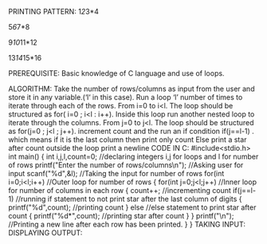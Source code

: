 PRINTING PATTERN:
1*2*3*4

5*6*7*8

9*10*11*12

13*14*15*16

PREREQUISITE:
Basic knowledge of C language and use of loops.

ALGORITHM:
Take the number of rows/columns as input from the user and store it in any variable.(‘l‘ in this case).
Run a loop ‘l’ number of times to iterate through each of the rows. From i=0 to i<l. The loop should be structured as for( i=0 ; i<l : i++).
Inside this loop run another nested loop to iterate through the columns. From j=0 to j<l. The loop should be structured as for(j=0 ; j<l ; j++).
increment count and the run an if condition if(j==l-1) .
which means if it is the last column then print only count
Else print a star after count
outside the loop print a newline
CODE IN C:
#include<stdio.h>
int main()
{
int i,j,l,count=0;                             //declaring integers i,j for loops and l for number of rows
printf("Enter the number of rows/columns\n");  //Asking user for input
scanf("%d",&l);                                //Taking the input for number of rows
for(int i=0;i<l;i++)                           //Outer loop for number of rows
  {
    for(int j=0;j<l;j++)                       //Inner loop for number of columns in each row
     {
       count++;                                //incrementing count
       if(j==l-1)                              //running if statement to not print star after the last column of digits
         {
           printf("%d",count);                //printing count
         }
       else                                   //else statement to print star after count
         {
           printf("%d*",count);               //printing star after count
         }
     }
   printf("\n");                               //Printing a new line after each row has been printed.
  }
}
TAKING INPUT:
DISPLAYING OUTPUT:

 
